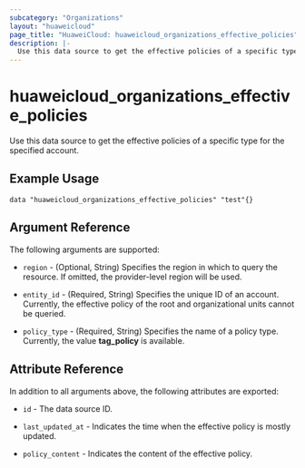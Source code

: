 ```yaml
---
subcategory: "Organizations"
layout: "huaweicloud"
page_title: "HuaweiCloud: huaweicloud_organizations_effective_policies"
description: |-
  Use this data source to get the effective policies of a specific type for the specified account.
---
```


# huaweicloud_organizations_effective_policies

Use this data source to get the effective policies of a specific type for the specified account.

## Example Usage

```hcl
data "huaweicloud_organizations_effective_policies" "test"{}
```

## Argument Reference

The following arguments are supported:

* `region` - (Optional, String) Specifies the region in which to query the resource.
  If omitted, the provider-level region will be used.

* `entity_id` - (Required, String) Specifies the unique ID of an account.
  Currently, the effective policy of the root and organizational units cannot be queried.

* `policy_type` - (Required, String) Specifies the name of a policy type.
  Currently, the value **tag_policy** is available.

## Attribute Reference

In addition to all arguments above, the following attributes are exported:

* `id` - The data source ID.

* `last_updated_at` - Indicates the time when the effective policy is mostly updated.

* `policy_content` - Indicates the content of the effective policy.
